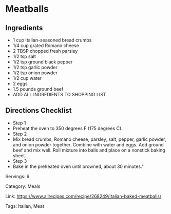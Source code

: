 # Meatballs

## Ingredients

- 1 cup Italian-seasoned bread crumbs
- 1/4 cup grated Romano cheese
- 2 TBSP chopped fresh parsley
- 1/2 tsp salt
- 1/2 tsp ground black pepper
- 1/2 tsp garlic powder
- 1/2 tsp onion powder
- 1/2 cup water
- 2 eggs
- 1.5 pounds ground beef
- ADD ALL INGREDIENTS TO SHOPPING LIST

## Directions Checklist

- Step 1
- Preheat the oven to 350 degrees F (175 degrees C).
- Step 2
- Mix bread crumbs, Romano cheese, parsley, salt, pepper, garlic powder, and onion powder together. Combine with water and eggs. Add ground beef and mix well. Roll mixture into balls and place on a nonstick baking sheet.
- Step 3
- Bake in the preheated oven until browned, about 30 minutes."

Servings: 6

Category: Meals

Link: https://www.allrecipes.com/recipe/268249/italian-baked-meatballs/

Tags: Italian, Meat

